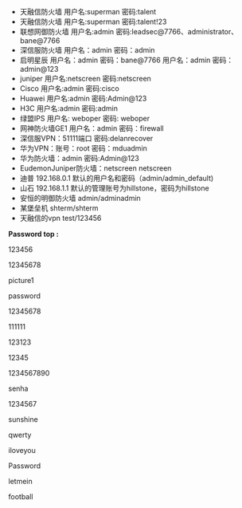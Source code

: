 + 天融信防火墙 用户名:superman 密码:talent
+ 天融信防火墙 用户名:superman 密码:talent!23 
+ 联想网御防火墙 用户名:admin 密码:leadsec@7766、administrator、bane@7766
+ 深信服防火墙 用户名：admin 密码：admin
+ 启明星辰 用户名：admin 密码：bane@7766 用户名：admin 密码：admin@123
+ juniper 用户名:netscreen 密码:netscreen
+ Cisco 用户名:admin 密码:cisco
+ Huawei 用户名:admin 密码:Admin@123 
+ H3C 用户名:admin 密码:admin
+ 绿盟IPS 用户名: weboper 密码: weboper
+ 网神防火墙GE1 用户名：admin 密码：firewall
+ 深信服VPN：51111端口   密码:delanrecover
+ 华为VPN：账号：root  密码：mduadmin
+ 华为防火墙：admin   密码:Admin@123    
+ EudemonJuniper防火墙：netscreen    netscreen
+ 迪普 192.168.0.1 默认的用户名和密码（admin/admin_default)
+ 山石 192.168.1.1 默认的管理账号为hillstone，密码为hillstone
+ 安恒的明御防火墙 admin/adminadmin
+ 某堡垒机 shterm/shterm
+ 天融信的vpn test/123456



**Password top :**

123456

12345678

picture1

password

12345678

111111

123123

12345

1234567890

senha

1234567

sunshine

qwerty

iloveyou

Password

letmein

football